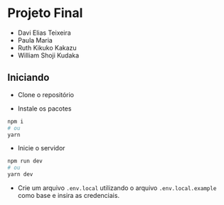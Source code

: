 # Projeto Final
- Davi Elias Teixeira
- Paula Maria
- Ruth Kikuko Kakazu
- William Shoji Kudaka
 
## Iniciando

- Clone o repositório

- Instale os pacotes

```bash
npm i
# ou
yarn
```
- Inicie o servidor

```bash
npm run dev
# ou
yarn dev
```
- Crie um arquivo `.env.local` utilizando o arquivo `.env.local.example` como base e insira as credenciais.
